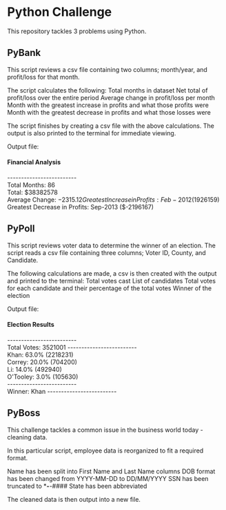 # Python Challenge 

This repository tackles 3 problems using Python.

## PyBank

This script reviews a csv file containing two columns; month/year, and profit/loss for that month. 

The script calculates the following:
Total months in dataset
Net total of profit/loss over the entire period
Average change in profit/loss per month
Month with the greatest increase in profits and what those profits were
Month with the greatest decrease in profits and what those losses were

The script finishes by creating a csv file with the above calculations.
The output is also printed to the terminal for immediate viewing.

Output file:

#### Financial Analysis
\-------------------------  
Total Months: 86  
Total: $38382578  
Average Change: $-2315.12  
Greatest Increase in Profits: Feb-2012 ($1926159)  
Greatest Decrease in Profits: Sep-2013 ($-2196167)  

## PyPoll

This script reviews voter data to determine the winner of an election.
The script reads a csv file containing three columns; Voter ID, County, and Candidate.

The following calculations are made, a csv is then created with the output and printed to the terminal:
Total votes cast
List of candidates
Total votes for each candidate and their percentage of the total votes
Winner of the election

Output file:

#### Election Results
\-------------------------  
Total Votes: 3521001
\-------------------------  
Khan: 63.0% (2218231)  
Correy: 20.0% (704200)  
Li: 14.0% (492940)  
O'Tooley: 3.0% (105630)  
\-------------------------  
Winner: Khan
\-------------------------  

## PyBoss

This challenge tackles a common issue in the business world today - cleaning data.

In this particular script, employee data is reorganized to fit a required format.

Name has been split into First Name and Last Name columns
DOB format has been changed from YYYY-MM-DD to DD/MM/YYYY
SSN has been truncated to ***-**-####
State has been abbreviated

The cleaned data is then output into a new file.